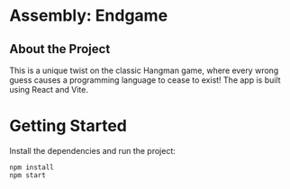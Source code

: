 # Assembly: Endgame  

## About the Project  

This is a unique twist on the classic Hangman game, where every wrong guess causes a programming language to cease to exist! The app is built using React and Vite.

# Getting Started  
Install the dependencies and run the project:  
```  
npm install  
npm start  
```  